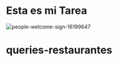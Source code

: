 # Esta es mi Tarea
![people-welcome-sign-16199647](https://user-images.githubusercontent.com/60111178/132136566-6b66cdd9-68f6-46a4-b0e7-d4a19e15e21f.jpg)
# queries-restaurantes
